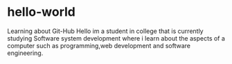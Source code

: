 # hello-world
Learning about Git-Hub
Hello im a student in college that is currently studying Software system development where i learn about the aspects of a computer such as programming,web development and software engineering.
